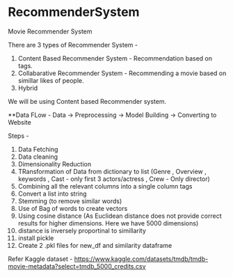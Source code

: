 # RecommenderSystem
Movie Recommender System

There are 3 types of Recommender System -
1. Content Based Recommender System - Recommendation based on tags.
2. Collabarative Recommender System - Recommending a movie based on simillar likes of people.
3. Hybrid

We will be using Content based Recommender system.

**Data FLow -
Data -> Preprocessing -> Model Building -> Converting to Website

Steps -
1. Data Fetching
2. Data cleaning
3. Dimensionality Reduction
4. TRansformation of Data from dictionary to list (Genre , Overview , keywords , Cast - only first 3 actors/actress , Crew - Only director)
5. Combining all the relevant columns into a single column tags
6. Convert a list into string
7. Stemming (to remove similar words)
8. Use of Bag of words to create vectors
9. Using cosine distance (As Euclidean distance does not provide correct results for higher dimensions. Here we have 5000 dimensions)
10. distance is inversely proportinal to simillarity
11. install pickle
12. Create 2 .pkl files for new_df and similarity dataframe

Refer Kaggle dataset - https://www.kaggle.com/datasets/tmdb/tmdb-movie-metadata?select=tmdb_5000_credits.csv
